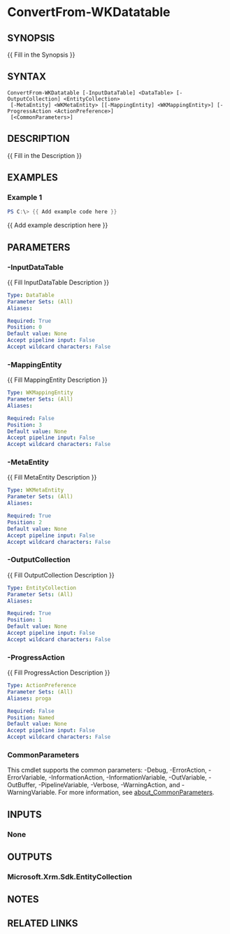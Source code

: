 ﻿---
external help file: Brimborium.Werkzeugkasten.Powershell.dll-Help.xml
Module Name: Brimborium.Werkzeugkasten
online version:
schema: 2.0.0
---

# ConvertFrom-WKDatatable

## SYNOPSIS
{{ Fill in the Synopsis }}

## SYNTAX

```
ConvertFrom-WKDatatable [-InputDataTable] <DataTable> [-OutputCollection] <EntityCollection>
 [-MetaEntity] <WKMetaEntity> [[-MappingEntity] <WKMappingEntity>] [-ProgressAction <ActionPreference>]
 [<CommonParameters>]
```

## DESCRIPTION
{{ Fill in the Description }}

## EXAMPLES

### Example 1
```powershell
PS C:\> {{ Add example code here }}
```

{{ Add example description here }}

## PARAMETERS

### -InputDataTable
{{ Fill InputDataTable Description }}

```yaml
Type: DataTable
Parameter Sets: (All)
Aliases:

Required: True
Position: 0
Default value: None
Accept pipeline input: False
Accept wildcard characters: False
```

### -MappingEntity
{{ Fill MappingEntity Description }}

```yaml
Type: WKMappingEntity
Parameter Sets: (All)
Aliases:

Required: False
Position: 3
Default value: None
Accept pipeline input: False
Accept wildcard characters: False
```

### -MetaEntity
{{ Fill MetaEntity Description }}

```yaml
Type: WKMetaEntity
Parameter Sets: (All)
Aliases:

Required: True
Position: 2
Default value: None
Accept pipeline input: False
Accept wildcard characters: False
```

### -OutputCollection
{{ Fill OutputCollection Description }}

```yaml
Type: EntityCollection
Parameter Sets: (All)
Aliases:

Required: True
Position: 1
Default value: None
Accept pipeline input: False
Accept wildcard characters: False
```

### -ProgressAction
{{ Fill ProgressAction Description }}

```yaml
Type: ActionPreference
Parameter Sets: (All)
Aliases: proga

Required: False
Position: Named
Default value: None
Accept pipeline input: False
Accept wildcard characters: False
```

### CommonParameters
This cmdlet supports the common parameters: -Debug, -ErrorAction, -ErrorVariable, -InformationAction, -InformationVariable, -OutVariable, -OutBuffer, -PipelineVariable, -Verbose, -WarningAction, and -WarningVariable. For more information, see [about_CommonParameters](http://go.microsoft.com/fwlink/?LinkID=113216).

## INPUTS

### None
## OUTPUTS

### Microsoft.Xrm.Sdk.EntityCollection
## NOTES

## RELATED LINKS
